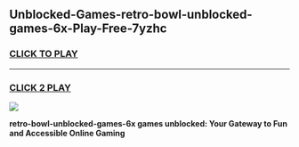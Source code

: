 
## Unblocked-Games-retro-bowl-unblocked-games-6x-Play-Free-7yzhc
<h3>
<a href="https://premium76.site?title=retro-bowl-unblocked-games-6x&ref=17A">CLICK TO PLAY</a></h3>
<hr>

<h3>
<a href="https://premium76.site?title=retro-bowl-unblocked-games-6x&ref=17A">CLICK 2 PLAY</a>
  
</h3>

<a href="https://premium76.site?title=retro-bowl-unblocked-games-6x&ref=17A"><img src="https://clearcache.store/games.png"></a>


**retro-bowl-unblocked-games-6x games unblocked: Your Gateway to Fun and Accessible Online Gaming**
